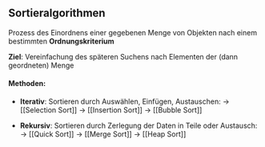 ## Sortieralgorithmen

Prozess des Einordnens einer gegebenen Menge von Objekten nach einem bestimmten **Ordnungskriterium**

**Ziel**: Vereinfachung des späteren Suchens nach Elementen der (dann geordneten) Menge

#### Methoden: 
- **Iterativ**: Sortieren durch Auswählen, Einfügen, Austauschen: 
	-> [[Selection Sort]]
	→ [[Insertion Sort]]
	→ [[Bubble Sort]]
 
- **Rekursiv**: Sortieren durch Zerlegung der Daten in Teile oder Austausch:
	-> [[Quick Sort]]
	→ [[Merge Sort]]
	→ [[Heap Sort]]



